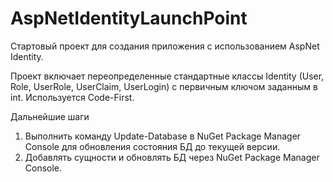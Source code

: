 # AspNetIdentityLaunchPoint
Стартовый проект для создания приложения с использованием AspNet Identity.

Проект включает переопределенные стандартные классы Identity (User, Role, UserRole, UserClaim, UserLogin) с первичным ключом заданным в int. Используется Code-First.

Дальнейшие шаги

1. Выполнить команду Update-Database в NuGet Package Manager Console для обновления состояния БД до текущей версии.
2. Добавлять сущности и обновлять БД через NuGet Package Manager Console.
